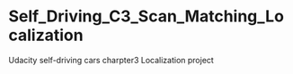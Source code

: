# Self_Driving_C3_Scan_Matching_Localization
Udacity self-driving cars charpter3 Localization project
